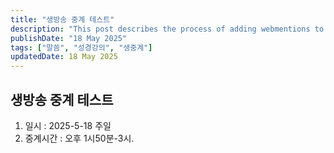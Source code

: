 ```yaml
---
title: "생방송 중계 테스트"
description: "This post describes the process of adding webmentions to your own site"
publishDate: "18 May 2025"
tags: ["말씀", "성경강의", "생중계"]
updatedDate: 18 May 2025
---
```


## 생방송 중계 테스트

1. 일시 : 2025-5-18 주일
2. 중계시간 : 오후 1시50분-3시.
